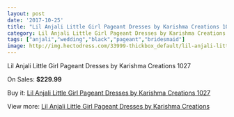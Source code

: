 ```yaml
---
layout: post
date: '2017-10-25'
title: "Lil Anjali Little Girl Pageant Dresses by Karishma Creations 1027"
category: Lil Anjali Little Girl Pageant Dresses by Karishma Creations
tags: ["anjali","wedding","black","pageant","bridesmaid"]
image: http://img.hectodress.com/33999-thickbox_default/lil-anjali-little-girl-pageant-dresses-by-karishma-creations-1027.jpg
---
```

Lil Anjali Little Girl Pageant Dresses by Karishma Creations 1027

On Sales: **$229.99**
<a href="https://www.hectodress.com/lil-anjali-little-girl-pageant-dresses-by-karishma-creations/15735-lil-anjali-little-girl-pageant-dresses-by-karishma-creations-1027.html"><amp-img layout="responsive" width="600" height="600" src="//img.hectodress.com/33999-thickbox_default/lil-anjali-little-girl-pageant-dresses-by-karishma-creations-1027.jpg" alt="Lil Anjali Little Girl Pageant Dresses by Karishma Creations 1027 0" /></a>
<a href="https://www.hectodress.com/lil-anjali-little-girl-pageant-dresses-by-karishma-creations/15735-lil-anjali-little-girl-pageant-dresses-by-karishma-creations-1027.html"><amp-img layout="responsive" width="600" height="600" src="//img.hectodress.com/34000-thickbox_default/lil-anjali-little-girl-pageant-dresses-by-karishma-creations-1027.jpg" alt="Lil Anjali Little Girl Pageant Dresses by Karishma Creations 1027 1" /></a>

Buy it: [Lil Anjali Little Girl Pageant Dresses by Karishma Creations 1027](https://www.hectodress.com/lil-anjali-little-girl-pageant-dresses-by-karishma-creations/15735-lil-anjali-little-girl-pageant-dresses-by-karishma-creations-1027.html "Lil Anjali Little Girl Pageant Dresses by Karishma Creations 1027")

View more: [Lil Anjali Little Girl Pageant Dresses by Karishma Creations](https://www.hectodress.com/287-lil-anjali-little-girl-pageant-dresses-by-karishma-creations "Lil Anjali Little Girl Pageant Dresses by Karishma Creations")